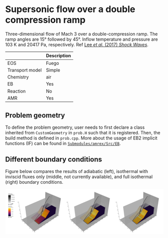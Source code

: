 # Supersonic flow over a double compression ramp

Three-dimensional flow of Mach 3 over a double-compression ramp. The ramp angles are 15° followed by 45°. Inflow temperature and pressure are 103 K and 20417 Pa, respectively. Ref [Lee *et al.* (2017) *Shock Waves*](https://link.springer.com/article/10.1007/s00193-016-0630-7).

|                    | Description                           |
|:-------------------|:--------------------------------------|
| EOS                | Fuego                                 |
| Transport model    | Simple                                |
| Chemistry          | air                                   |
| EB                 | Yes                                   |
| Reaction           | No                                    |
| AMR                | Yes                                   |

## Problem geometry
To define the problem geometry, user needs to first declare a class inherited from ```CustomGeometry``` in ```prob.H``` such that it is registered. Then, the build method is defined in ```prob.cpp```. More about the usage of EB2 implicit functions (IF) can be found in [```Submodules/amrex/Src/EB```](../../../Submodules/amrex/Src/EB).

## Different boundary conditions
Figure below compares the results of adiabatic (left), isothermal with inviscid fluxes only (middle, not currently available), and full isothermal (right) boundary conditions.

![](compare_bc.png)
